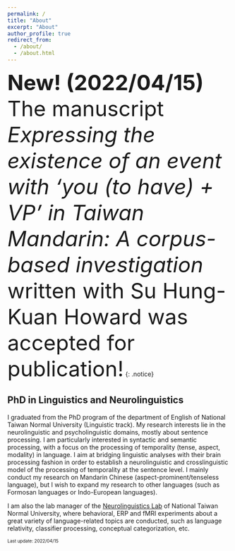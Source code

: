 ```yaml
---
permalink: /
title: "About"
excerpt: "About"
author_profile: true
redirect_from: 
  - /about/
  - /about.html
---
```


<font size = 12><b>New! (2022/04/15)</b> <br>The manuscript <i>Expressing the existence of an event with ‘you (to have) + VP’ in Taiwan Mandarin: A corpus-based investigation</i> written with Su Hung-Kuan Howard was accepted for publication!</font>
{: .notice}


## PhD in Linguistics and Neurolinguistics

I graduated from the PhD program of the department of English of National Taiwan Normal University (Linguistic track). My research interests lie in the neurolinguistic and psycholinguistic domains, mostly about sentence processing. I am particularly interested in syntactic and semantic processing, with a focus on the processing of temporality (tense, aspect, modality) in language. I aim at bridging linguistic analyses with their brain processing fashion in order to establish a neurolinguistic and crosslinguistic model of the processing of temporality at the sentence level. I mainly conduct my research on Mandarin Chinese (aspect-prominent/tenseless language), but I wish to expand my research to other languages (such as Formosan languages or Indo-European languages). 

I am also the lab manager of the [Neurolinguistics Lab](https://neurolinguisticslabntnu.wordpress.com/) of National Taiwan Normal University, where behavioral, ERP and fMRI experiments about a great variety of language-related topics are conducted, such as language relativity, classifier processing, conceptual categorization, etc.

<font size="1">Last update: 2022/04/15</font>
